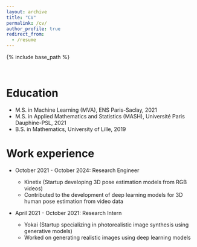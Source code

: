 ```yaml
---
layout: archive
title: "CV"
permalink: /cv/
author_profile: true
redirect_from:
  - /resume
---
```


{% include base_path %}

<br>

Education
======
* M.S. in Machine Learning (MVA), ENS Paris-Saclay, 2021
* M.S. in Applied Mathematics and Statistics (MASH), Université Paris Dauphine-PSL, 2021
* B.S. in Mathematics, University of Lille, 2019

Work experience
======
* October 2021 - October 2024: Research Engineer
  * Kinetix (Startup developing 3D pose estimation models from RGB videos)
  * Contributed to the development of deep learning models for 3D human pose estimation from video data

* April 2021 - October 2021: Research Intern
  * Yokai (Startup specializing in photorealistic image synthesis using generative models)
  * Worked on generating realistic images using deep learning models